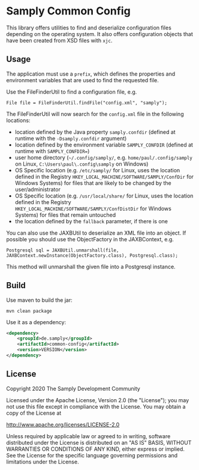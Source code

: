 # Samply Common Config

This library offers utilities to find and deserialize configuration files
depending on the operating system. It also offers configuration objects that
have been created from XSD files with `xjc`.


## Usage

The application must use a `prefix`, which defines the properties and
environment variables that are used to find the requested file.

Use the FileFinderUtil to find a configuration file, e.g.

```
File file = FileFinderUtil.findFile("config.xml", "samply");
```

The FileFinderUtil will now search for the `config.xml` file
in the following locations:

- location defined by the Java property `samply.confdir` (defined at runtime with the `-Dsamply.confdir` argument)
- location defined by the environment variable `SAMPLY_CONFDIR` (defined at runtime with `SAMPLY_CONFDIR=`)
- user home directory (`~/.config/samply/`, e.g. `home/paul/.config/samply` on Linux, `C:\Users\paul\.config\samply` on Windows)
- OS Specific location (e.g. `/etc/samply/` for Linux, uses the location
  defined in the Registry `HKEY_LOCAL_MACHINE/SOFTWARE/SAMPLY/ConfDir` for
Windows Systems) for files that are likely to be changed by the user/administrator
- OS Specific location (e.g. `/usr/local/share/` for Linux, uses the location
  defined in the Registry `HKEY_LOCAL_MACHINE/SOFTWARE/SAMPLY/ConfDistDir` for
Windows Systems) for files that remain untouched
- the location defined by the `fallback` parameter, if there is one


You can also use the JAXBUtil to deserialize an XML file into an object. If possible you
should use the ObjectFactory in the JAXBContext, e.g.

```
Postgresql sql = JAXBUtil.unmarshall(file, JAXBContext.newInstance(ObjectFactory.class), Postgresql.class);
```

This method will unmarshall the given file into a Postgresql instance.


## Build

Use maven to build the jar:

```
mvn clean package
```

Use it as a dependency:

```xml
<dependency>
    <groupId>de.samply</groupId>
    <artifactId>common-config</artifactId>
    <version>VERSION</version>
</dependency>
```

## License

Copyright 2020 The Samply Development Community

Licensed under the Apache License, Version 2.0 (the "License"); you may not use this file except in compliance with the License. You may obtain a copy of the License at

http://www.apache.org/licenses/LICENSE-2.0

Unless required by applicable law or agreed to in writing, software distributed under the License is distributed on an "AS IS" BASIS, WITHOUT WARRANTIES OR CONDITIONS OF ANY KIND, either express or implied. See the License for the specific language governing permissions and limitations under the License.
